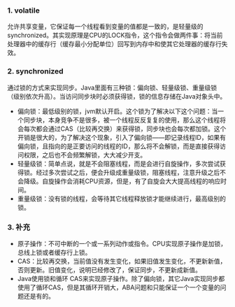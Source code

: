 ### 1. volatile
允许共享变量，它保证每一个线程看到变量的值都是一致的，是轻量级的synchronized。其实现原理是CPU的LOCK指令，这个指令会做两件事：将当前处理器中的缓存行（缓存最小分配单位）回写到内存中和使其它处理器的缓存行失效。
### 2. synchronized
通过锁的方式来实现同步。Java里面有三种锁：偏向锁、轻量级锁、重量级锁（级别依次升高）。当访问同步块时必须获得锁，锁的信息存储在Java对象头中。
- 偏向锁：最低级别的锁，jvm默认开启。这个锁为了解决以下这个问题：当一个同步块，本身竞争不是很多，被一个线程反反复复的使用，那么这个线程将会每次都会通过CAS（比较再交换）来获得锁，同步块也会每次都加锁。这个开销是很大的，为了解决这个现象，引入了偏向锁——即记录线程ID，如果有偏向锁，且指向的是正要访问的线程的ID，那么将不会解锁，而是直接获得访问权限，之后也不会频繁解锁，大大减少开支。
- 轻量级锁：简单点说，就是不会阻塞线程，而是会进行自旋操作，多次尝试获得锁。经过多次尝试之后，便会升级成重量级锁，阻塞线程，注意升级之后不会降级。自旋操作会消耗CPU资源，但是，有了自旋会大大提高线程的响应时间。
- 重量级锁：没有锁的线程，会等待其它线程释放锁才能继续进行，最高级别的锁。
### 3. 补充
- 原子操作：不可中断的一个或一系列动作或指令。CPU实现原子操作是加锁，总线上锁或者缓存行上锁。
- CAS：比较再交换，当前值没有发生变化，如果旧值发生变化，不更新新值，否则更新。旧值变化，说明已经修改了，保证同步，不更新成新值。
- Java使用锁和循环 CAS来实现原子操作。除了偏向锁，其它Java实现同步都使用了循环CAS，但是其循环开销大，ABA问题和只能保证一个一个变量的问题还是有的。
